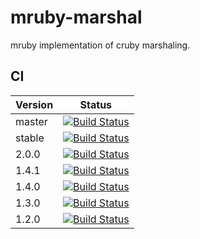 # mruby-marshal
mruby implementation of cruby marshaling.

## CI

Version|Status
-------|------
master | [![Build Status](https://103.128.221.202.static.iijgio.jp/jenkins/buildStatus/icon?job=master-mruby-marshal)](https://103.128.221.202.static.iijgio.jp/jenkins/job/master-mruby-marshal/)
stable | [![Build Status](https://103.128.221.202.static.iijgio.jp/jenkins/buildStatus/icon?job=stable-mruby-marshal)](https://103.128.221.202.static.iijgio.jp/jenkins/job/stable-mruby-marshal/)
2.0.0 | [![Build Status](https://103.128.221.202.static.iijgio.jp/jenkins/buildStatus/icon?job=2.0.0-mruby-marshal)](https://103.128.221.202.static.iijgio.jp/jenkins/job/mruby2-draft-mruby-marshal/)
1.4.1 | [![Build Status](https://103.128.221.202.static.iijgio.jp/jenkins/buildStatus/icon?job=1.4.1-mruby-marshal)](https://103.128.221.202.static.iijgio.jp/jenkins/job/1.4.1-mruby-marshal/)
1.4.0 | [![Build Status](https://103.128.221.202.static.iijgio.jp/jenkins/buildStatus/icon?job=1.4.0-mruby-marshal)](https://103.128.221.202.static.iijgio.jp/jenkins/job/1.4.0-mruby-marshal/)
1.3.0 | [![Build Status](https://103.128.221.202.static.iijgio.jp/jenkins/buildStatus/icon?job=1.3.0-mruby-marshal)](https://103.128.221.202.static.iijgio.jp/jenkins/job/1.3.0-mruby-marshal/)
1.2.0 | [![Build Status](https://103.128.221.202.static.iijgio.jp/jenkins/buildStatus/icon?job=1.2.0-mruby-marshal)](https://103.128.221.202.static.iijgio.jp/jenkins/job/1.2.0-mruby-marshal/)
